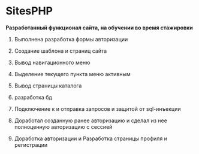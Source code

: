 # SitesPHP
**Разработанный функционал сайта, на обучении во время стажировки**

1. Выполнена разработка формы авторизации
2. Создание шаблона и страниц сайта
3. Вывод навигационного меню
4. Выделение текущего пункта меню активным
5. Вывод страницы каталога
6. разработка бд
    
7. Подключение к и отправка запросов и защитой от sql-инъекции
8. Доработал созданную ранее авторизацию и сделал из нее полноценную авторизацию с сессией
9. Доработка авторизации и Разработка страницы профиля и регистрации
